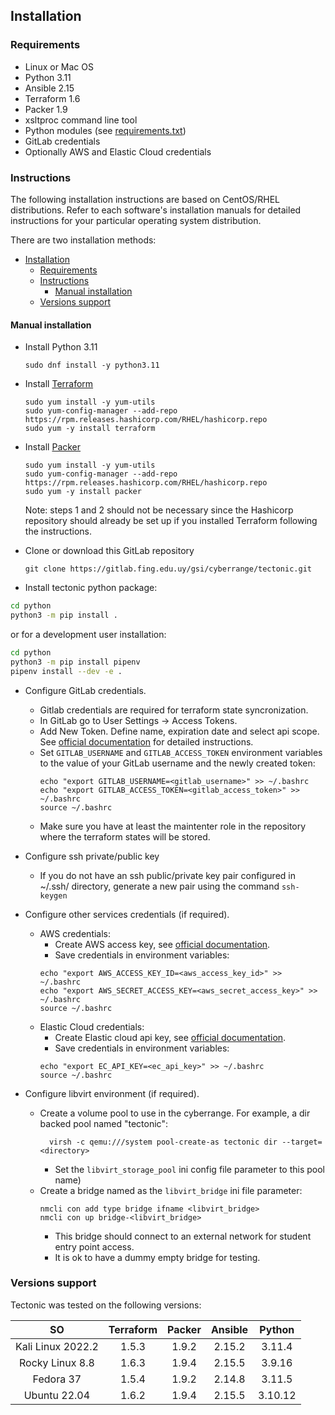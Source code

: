 ## Installation

### Requirements
- Linux or Mac OS
- Python 3.11
- Ansible 2.15
- Terraform 1.6
- Packer 1.9
- xsltproc command line tool
- Python modules (see [requirements.txt](./python/requirements.txt))
- GitLab credentials
- Optionally AWS and Elastic Cloud credentials

### Instructions
The following installation instructions are based on CentOS/RHEL distributions. Refer to each software's installation manuals for detailed instructions for your particular operating system distribution.

There are two installation methods:
- [Installation](#installation)
  - [Requirements](#requirements)
  - [Instructions](#instructions)
    - [Manual installation](#manual-installation)
  - [Versions support](#versions-support)

#### Manual installation

- Install Python 3.11
  ```
  sudo dnf install -y python3.11
  ```

- Install [Terraform](https://developer.hashicorp.com/terraform/tutorials/aws-get-started/install-cli)
  ```
  sudo yum install -y yum-utils
  sudo yum-config-manager --add-repo https://rpm.releases.hashicorp.com/RHEL/hashicorp.repo
  sudo yum -y install terraform
  ```

- Install [Packer](https://developer.hashicorp.com/packer/tutorials/docker-get-started/get-started-install-cli)
  ```
  sudo yum install -y yum-utils
  sudo yum-config-manager --add-repo https://rpm.releases.hashicorp.com/RHEL/hashicorp.repo
  sudo yum -y install packer
  ```
  Note: steps 1 and 2 should not be necessary since the Hashicorp repository should already be set up if you installed Terraform following the instructions. 

- Clone or download this GitLab repository
  ```
  git clone https://gitlab.fing.edu.uy/gsi/cyberrange/tectonic.git
  ```

- Install tectonic python package:
```bash
cd python
python3 -m pip install .
```

or for a development user installation:

```bash
cd python
python3 -m pip install pipenv
pipenv install --dev -e .
```

- Configure GitLab credentials.
  - Gitlab credentials are required for terraform state syncronization.
  - In GitLab go to User Settings -> Access Tokens.
  - Add New Token. Define name, expiration date and select api scope. See [official documentation](https://docs.gitlab.com/ee/user/profile/personal_access_tokens.html) for detailed instructions.
  - Set `GITLAB_USERNAME` and `GITLAB_ACCESS_TOKEN` environment variables to the value of your GitLab username and the newly created token: 
    ```
    echo "export GITLAB_USERNAME=<gitlab_username>" >> ~/.bashrc
    echo "export GITLAB_ACCESS_TOKEN=<gitlab_access_token>" >> ~/.bashrc
    source ~/.bashrc
    ```
  - Make sure you have at least the maintenter role in the repository where the terraform states will be stored.

- Configure ssh private/public key
  - If you do not have an ssh public/private key pair configured in ~/.ssh/ directory, generate a new pair using the command `ssh-keygen` 

- Configure other services credentials (if required).
  - AWS credentials:
    - Create AWS access key, see [official documentation](https://docs.aws.amazon.com/IAM/latest/UserGuide/id_credentials_access-keys.html#Using_CreateAccessKey).
    - Save credentials in environment variables:
    ```
    echo "export AWS_ACCESS_KEY_ID=<aws_access_key_id>" >> ~/.bashrc
    echo "export AWS_SECRET_ACCESS_KEY=<aws_secret_access_key>" >> ~/.bashrc
    source ~/.bashrc
    ```
  - Elastic Cloud credentials:
    - Create Elastic cloud api key, see [official documentation](https://www.elastic.co/guide/en/cloud/current/ec-api-authentication.html).
    - Save credentials in environment variables:
    ```
    echo "export EC_API_KEY=<ec_api_key>" >> ~/.bashrc
    source ~/.bashrc
    ```

- Configure libvirt environment (if required).
  - Create a volume pool to use in the cyberrange. For example, a dir backed pool named "tectonic":
    ```
      virsh -c qemu:///system pool-create-as tectonic dir --target=<directory>
    ```
    * Set the `libvirt_storage_pool` ini config file parameter to this pool name)
  - Create a bridge named as the `libvirt_bridge` ini file parameter:
    ```
    nmcli con add type bridge ifname <libvirt_bridge>
    nmcli con up bridge-<libvirt_bridge>
    ```
    * This bridge should connect to an external network for student entry point access.
    * It is ok to have a dummy empty bridge for testing.


### Versions support
Tectonic was tested on the following versions:

| **SO**            | **Terraform** | **Packer** | **Ansible** | **Python** |
|:-----------------:|:-------------:|:----------:|:-----------:|:----------:|
| Kali Linux 2022.2 | 1.5.3         | 1.9.2      | 2.15.2      | 3.11.4     |
| Rocky Linux 8.8   | 1.6.3         | 1.9.4      | 2.15.5      | 3.9.16     |
| Fedora 37         | 1.5.4         | 1.9.2      | 2.14.8      | 3.11.5     |
| Ubuntu 22.04      | 1.6.2         | 1.9.4      | 2.15.5      | 3.10.12    |
